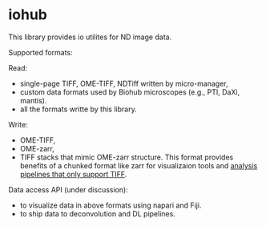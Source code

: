 # iohub

This library provides io utilites for ND image data. 

Supported formats: 

Read: 
- single-page TIFF, OME-TIFF, NDTiff written by micro-manager, 
- custom data formats used by Biohub microscopes (e.g., PTI, DaXi, mantis).
- all the formats writte by this library.

Write: 
- OME-TIFF, 
- OME-zarr, 
- TIFF stacks that mimic OME-zarr structure. This format provides benefits of a chunked format like zarr for visualizaion tools and [analysis pipelines that only support TIFF](https://github.com/mehta-lab/recOrder/issues/276).

Data access API (under discussion):
- to visualize data in above formats using napari and Fiji.
- to ship data to deconvolution and DL pipelines.
 
